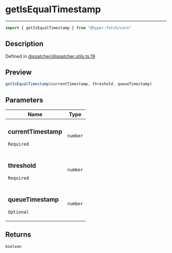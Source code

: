 

# getIsEqualTimestamp

<div class="api-docs__separator" data-reactroot="">

---

</div><div class="api-docs__import" data-reactroot="">

```ts
import { getIsEqualTimestamp } from "@hyper-fetch/core"
```

</div><div class="api-docs__section">

## Description

</div><div class="api-docs__description"><span class="api-docs__do-not-parse">



</span></div><p class="api-docs__definition">

Defined in [dispatcher/dispatcher.utils.ts:19](https://github.com/BetterTyped/hyper-fetch/blob/a5ae46b5/packages/core/src/dispatcher/dispatcher.utils.ts#L19)

</p><div class="api-docs__section">

## Preview

</div><div class="api-docs__preview fn">

```ts
getIsEqualTimestamp(currentTimestamp, threshold, queueTimestamp)
```

</div><div class="api-docs__section">

## Parameters

</div><div class="api-docs__parameters"><table><thead><tr><th>Name</th><th>Type</th></tr></thead><tbody><tr param-data="currentTimestamp"><td class="api-docs__param-name required">

### currentTimestamp 

`Required`

</td><td class="api-docs__param-type">

`number`

</td></tr><tr param-data="threshold"><td class="api-docs__param-name required">

### threshold 

`Required`

</td><td class="api-docs__param-type">

`number`

</td></tr><tr param-data="queueTimestamp"><td class="api-docs__param-name optional">

### queueTimestamp 

`Optional`

</td><td class="api-docs__param-type">

`number`

</td></tr></tbody></table></div><div class="api-docs__section">

## Returns

</div><div class="api-docs__returns">

```ts
boolean
```

</div>